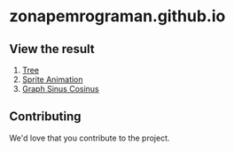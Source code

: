 # zonapemrograman.github.io

## View the result
1. [Tree](https://zonapemrograman.github.io/tree.html)
2. [Sprite Animation](https://zonapemrograman.github.io/sprite-animation/index.html)
3. [Graph Sinus Cosinus](https://zonapemrograman.github.io/sprite/graph-sinus-cosinus/animation.html)

## Contributing
We'd love that you contribute to the project. 